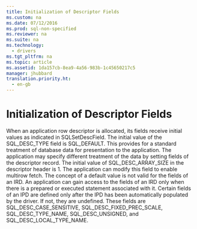 ```yaml
---
title: Initialization of Descriptor Fields
ms.custom: na
ms.date: 07/12/2016
ms.prod: sql-non-specified
ms.reviewer: na
ms.suite: na
ms.technology: 
  - drivers
ms.tgt_pltfrm: na
ms.topic: article
ms.assetid: 1da157cb-8ea9-4a56-983b-1c45650217c5
manager: jhubbard
translation.priority.ht: 
  - en-gb
---
```

# Initialization of Descriptor Fields
<?xml version="1.0" encoding="utf-8"?>
<developerConceptualDocument xmlns="http://ddue.schemas.microsoft.com/authoring/2003/5" xmlns:xlink="http://www.w3.org/1999/xlink" xmlns:xsi="http://www.w3.org/2001/XMLSchema-instance" xsi:schemaLocation="http://ddue.schemas.microsoft.com/authoring/2003/5 http://dduestorage.blob.core.windows.net/ddueschema/developer.xsd">
  <introduction>
    <para>When an application row descriptor is allocated, its fields receive initial values as indicated in <legacyLink xlink:href="8c544388-fe9d-4f94-a0ac-fa0b9c9c88a5">SQLSetDescField</legacyLink>. The initial value of the SQL_DESC_TYPE field is SQL_DEFAULT. This provides for a standard treatment of database data for presentation to the application. The application may specify different treatment of the data by setting fields of the descriptor record. </para>
    <para>The initial value of SQL_DESC_ARRAY_SIZE in the descriptor header is 1. The application can modify this field to enable multirow fetch.</para>
    <para>The concept of a default value is not valid for the fields of an IRD. An application can gain access to the fields of an IRD only when there is a prepared or executed statement associated with it.</para>
    <para>Certain fields of an IPD are defined only after the IPD has been automatically populated by the driver. If not, they are undefined. These fields are SQL_DESC_CASE_SENSITIVE, SQL_DESC_FIXED_PREC_SCALE, SQL_DESC_TYPE_NAME, SQL_DESC_UNSIGNED, and SQL_DESC_LOCAL_TYPE_NAME. </para>
  </introduction>
  <relatedTopics />
</developerConceptualDocument>